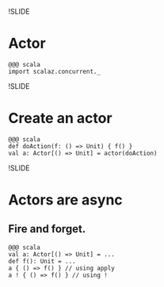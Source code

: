 !SLIDE
# Actor

    @@@ scala
    import scalaz.concurrent._

!SLIDE
# Create an actor

    @@@ scala
    def doAction(f: () => Unit) { f() }
    val a: Actor[() => Unit] = actor(doAction)

!SLIDE
# Actors are async
## Fire and forget.

    @@@ scala
    val a: Actor[() => Unit] = ...
    def f(): Unit = ...
    a { () => f() } // using apply
    a ! { () => f() } // using !


